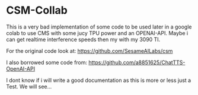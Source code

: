 # CSM-Collab

This is a very bad implementation of some code to be used later in a google colab to use CMS with some jucy TPU power and an OPENAI-API. Maybe i can get realtime interference speeds then my with my 3090 TI.

For the original code look at: https://github.com/SesameAILabs/csm

I also borrowed some code from: https://github.com/a8851625/ChatTTS-OpenAI-API

I dont know if i will write a good documentation as this is more or less just a Test. We will see...